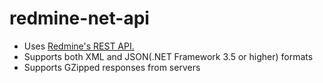 # redmine-net-api
* Uses [Redmine's REST API.](http://www.redmine.org/projects/redmine/wiki/Rest_api/)
* Supports both XML and JSON(.NET Framework 3.5 or higher) formats
* Supports GZipped responses from servers
